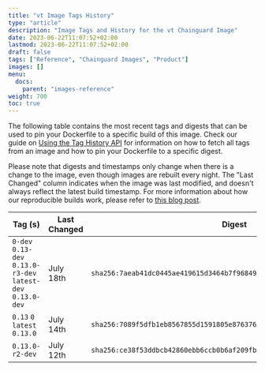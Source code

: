 ```yaml
---
title: "vt Image Tags History"
type: "article"
description: "Image Tags and History for the vt Chainguard Image"
date: 2023-06-22T11:07:52+02:00
lastmod: 2023-06-22T11:07:52+02:00
draft: false
tags: ["Reference", "Chainguard Images", "Product"]
images: []
menu:
  docs:
    parent: "images-reference"
weight: 700
toc: true
---
```


The following table contains the most recent tags and digests that can be used to pin your Dockerfile to a specific build of this image. Check our guide on [Using the Tag History API](/chainguard/chainguard-images/using-the-tag-history-api/) for information on how to fetch all tags from an image and how to pin your Dockerfile to a specific digest.

Please note that digests and timestamps only change when there is a change to the image, even though images are rebuilt every night. The "Last Changed" column indicates when the image was last modified, and doesn't always reflect the latest build timestamp. For more information about how our reproducible builds work, please refer to [this blog post](https://www.chainguard.dev/unchained/reproducing-chainguards-reproducible-image-builds).

| Tag (s)                                                       | Last Changed | Digest                                                                    |
|---------------------------------------------------------------|--------------|---------------------------------------------------------------------------|
|  `0-dev` `0.13-dev` `0.13.0-r3-dev` `latest-dev` `0.13.0-dev` | July 18th    | `sha256:7aeab41dc0445ae419615d3464b7f96849ec5bddb66717fa7adf9c235161caaf` |
|  `0.13` `0` `latest` `0.13.0`                                 | July 14th    | `sha256:7089f5dfb1eb8567855d1591805e87637694b252c55ecbc1fdcdb37a2d89aa62` |
|  `0.13.0-r2-dev`                                              | July 12th    | `sha256:ce38f53ddbcb42860ebb6ccb0b6af209fb6d6ecca39f822e79c6744f45260196` |
